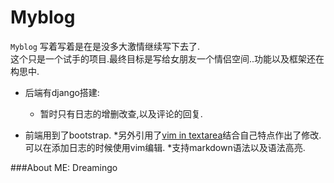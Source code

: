 Myblog
===========

`Myblog` 写着写着是在是没多大激情继续写下去了.  
这个只是一个试手的项目.最终目标是写给女朋友一个情侣空间..功能以及框架还在构思中.

* 后端有django搭建:
	* 暂时只有日志的增删改查,以及评论的回复.

* 前端用到了bootstrap.
	*另外引用了[vim in textarea](https://github.com/jakub-m/vim-in-textarea)结合自己特点作出了修改.可以在添加日志的时候使用vim编辑.
	*支持markdown语法以及语法高亮.


###About ME:
Dreamingo
